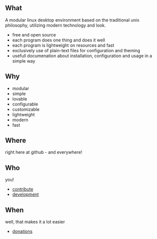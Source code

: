 ## What

A modular linux desktop environment based on the traditional unix philosophy, utilizing modern technology and look.

- free and open source
- each program does one thing and does it well
- each program is lightweight on resources and fast
- exclusively use of plain-text files for configuration and theming
- usefull documenation about installation, configuration and usage in a simple way


## Why

- modular
- simple
- lovable
- configurable
- customizable
- lightweight
- modern
- fast


## Where

right here at github - and everywhere!


## Who

you!

- [contribute](contribute.md)
- [development](development.md)


## When

well, that makes it a lot easier

- [donations](donations.md)

